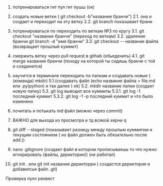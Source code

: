 1. потренироваться гит пул гит пушш (ок)
2. создать новые ветки ( git checkout -b"название бранчи")
2.1. она и создает и переходит на эту ветку
2.2. git branch показывает брани
3. потренироваться по переходить по веткам  №3 по кругу
3.1. git checkout  "название бранчи" (переход по веткам)
3.2. удаление бранчи git branch -d "имя бранчи"
3.3. git checkout -- название файла (возвращает прошлый куммит)
4. смержить ветку через pull request в githab (обьеденить)
4.1. git merge название бранчи (походу на которой ты сидишь бранче с той и соединится)


5. научится в терминале переходить по папкам и создавать новые ( (команда) mkdir) 
5.1.(создавать файл (echo название файла > file.md или .py(python) и так далее ) ok) 
5.2. mkdir название папки (создает новую папку)
5.3. git log выводил все куммиты
5.3.1. git log -1 последний куммит 
5.3.2. git log -1 -p последний куммит и что было изменено 
6. почитать и потыкать md файл (можно через commit)
7. ВАЖНО для выхода из просмотра и тд всякой херни    q 
8. git diff --staged (показывает разницу между прошлым куммитом и текущим состоянием ( но файл должен быть обязательно после add.))
9. nano .gitignore (создает файл в котором прописываешь то что нужно игнорировать (файлы, дериктории)) (не работал)
10. git init . или  git init название дерикторри ( создастся дериктория и добавитсья файл .git)


Проверка пулл реквест
